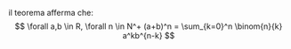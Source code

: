 il teorema afferma che:
$$
\forall a,b \in R, \forall n \in N^+ (a+b)^n = \sum_{k=0}^n \binom{n}{k} a^kb^{n-k}
$$
